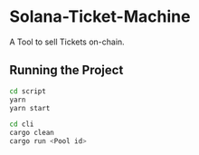 # Solana-Ticket-Machine

A Tool to sell Tickets on-chain.

## Running the Project

```bash
cd script
yarn 
yarn start
```

```bash
cd cli
cargo clean
cargo run <Pool id>
```
